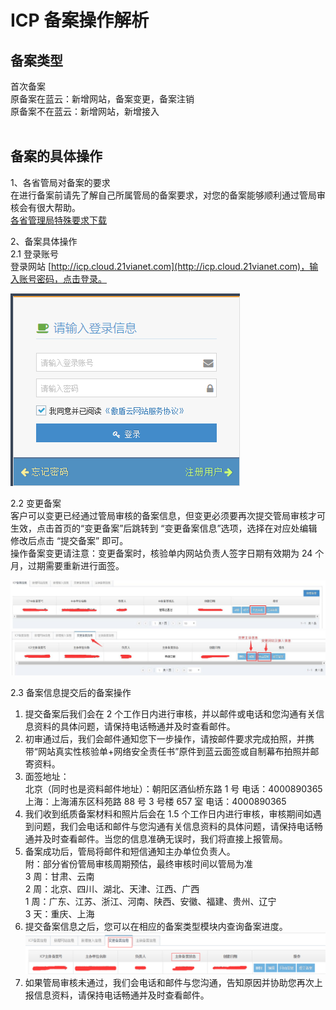 <properties
	pageTitle="原备案在蓝云-备案变更 | Azure"
	description="ICP 备案类型为原备案在蓝云的备案变更操作流程"
	services="icp-backup"
	documentationCenter=""
	authors="will"
	manager="edwinc"
	editor=""
	tags="icp"/>

<tags
	ms.service="icp-backup"
	ms.workload=""
	ms.tgt_pltfrm=""
	ms.devlang="na"
	ms.topic="article"
	ms.date="02/2017"
	wacn.date="02/2017"
	wacn.lang="cn" 
	ms.author="will"/>
	
	
# ICP 备案操作解析

## 备案类型

首次备案</br>
原备案在蓝云：新增网站，备案变更，备案注销</br>
原备案不在蓝云：新增网站，新增接入
</br>
</br>

## 备案的具体操作

1、各省管局对备案的要求</br>
在进行备案前请先了解自己所属管局的备案要求，对您的备案能够顺利通过管局审核会有很大帮助。</br>
[各省管理局特殊要求下载](//wacndevelop.blob.core.chinacloudapi.cn/marketing-resource/documents/special-request.pdf)
</br>

2、备案具体操作</br>
2.1 登录账号</br>
登录网站 [http://icp.cloud.21vianet.com](http://icp.cloud.21vianet.com)，输入账号密码，点击登录。

![procedure](./media/4-1.png)
</br>

2.2 变更备案</br>
客户可以变更已经通过管局审核的备案信息，但变更必须要再次提交管局审核才可生效，点击首页的“变更备案”后跳转到 “变更备案信息”选项，选择在对应处编辑修改后点击 “提交备案” 即可。</br>
操作备案变更请注意：变更备案时，核验单内网站负责人签字日期有效期为 24 个月，过期需要重新进行面签。

![procedure](./media/4-2.png)
![procedure](./media/4-3.png)
</br>

2.3 备案信息提交后的备案操作</br>
 1. 提交备案后我们会在 2 个工作日内进行审核，并以邮件或电话和您沟通有关信息资料的具体问题，请保持电话畅通并及时查看邮件。</br>
 2. 初审通过后，我们会邮件通知您下一步操作，请按邮件要求完成拍照，并携带“网站真实性核验单+网络安全责任书”原件到蓝云面签或自制幕布拍照并邮寄资料。</br>
 3. 面签地址：</br>
    北京（同时也是资料邮件地址）：朝阳区酒仙桥东路 1 号   电话：4000890365</br>
    上海：上海浦东区科苑路 88 号 3 号楼 657 室    电话：4000890365</br>
 4. 我们收到纸质备案材料和照片后会在 1.5 个工作日内进行审核，审核期间如遇到问题，我们会电话和邮件与您沟通有关信息资料的具体问题，请保持电话畅通并及时查看邮件。当您的信息准确无误时，我们将直接上报管局。</br>
 5. 备案成功后，管局将邮件和短信通知主办单位负责人。</br>
 附：部分省份管局审核周期预估，最终审核时间以管局为准</br>
 3 周：甘肃、云南</br>
 2 周：北京、四川、湖北、天津、江西、广西</br>
 1 周：广东、江苏、浙江、河南、陕西、安徽、福建、贵州、辽宁</br>
 3 天：重庆、上海</br>
 6. 提交备案信息之后，您可以在相应的备案类型模块内查询备案进度。 ![procedure](./media/4-4.png) </br>
 7. 如果管局审核未通过，我们会电话和邮件与您沟通，告知原因并协助您再次上报信息资料，请保持电话畅通并及时查看邮件。
